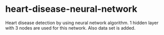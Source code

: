 # heart-disease-neural-network
Heart disease detection by using neural network algorithm.
1 hidden layer with 3 nodes are used for this network.
Also data set is added.
